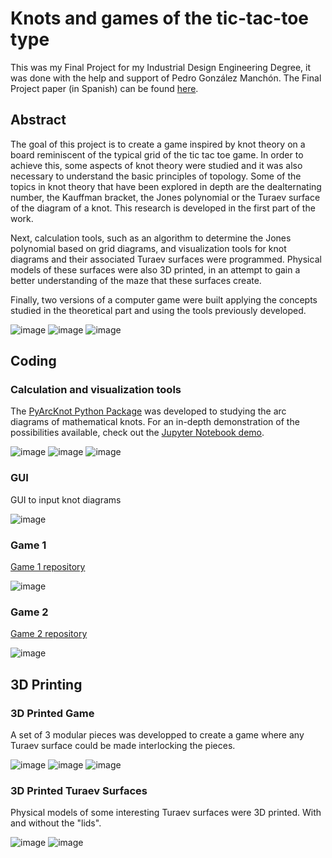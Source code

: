 Knots and games of the tic-tac-toe type
===

This was my Final Project for my Industrial Design Engineering Degree, it was done with the help and support of Pedro González Manchón.
The Final Project paper (in Spanish) can be found [here](https://oa.upm.es/77063/).

## Abstract

The goal of this project is to create a game inspired by knot theory on a board reminiscent of the typical grid of the tic tac toe game. In order to achieve this, some aspects of knot theory were studied and it was also necessary to understand the basic principles of topology. Some of the topics in knot theory that have been explored in depth are the dealternating number, the Kauffman bracket, the Jones polynomial or the Turaev surface of the diagram of a knot. This research is developed in the first part of the work.

Next, calculation tools, such as an algorithm to determine the Jones polynomial based on grid diagrams, and visualization tools for knot diagrams and their associated Turaev surfaces were programmed. Physical models of these surfaces were also 3D printed, in an attempt to gain a better understanding of the maze that these surfaces create.

Finally, two versions of a computer game were built applying the concepts studied in the theoretical part and using the tools previously developed.

![image](https://github.com/inigorrix/knots_final_project/blob/main/docs/64arc.png)
![image](https://github.com/inigorrix/knots_final_project/blob/main/docs/turaev.gif)
![image](https://github.com/inigorrix/knots_final_project/blob/main/docs/sup64.jpg)


## Coding

### Calculation and visualization tools

The [PyArcKnot Python Package](https://github.com/inigorrix/pyarcknot) was developed to studying the arc diagrams of mathematical knots.
For an in-depth demonstration of the possibilities available, check out the [Jupyter Notebook demo](https://github.com/inigorrix/pyarcknot_demo/blob/main/pyarcknot_demo.ipynb).

![image](https://github.com/inigorrix/knots_final_project/blob/main/docs/t_54_sad.png)
![image](https://github.com/inigorrix/knots_final_project/blob/main/docs/t_54_arc.png)
![image](https://github.com/inigorrix/knots_final_project/blob/main/docs/t_54_sbd.png)

### GUI

GUI to input knot diagrams

![image](https://github.com/inigorrix/knots_final_project/blob/main/docs/gui.png)

### Game 1

[Game 1 repository](https://github.com/inigorrix/knot_game1)

![image](https://github.com/inigorrix/knots_final_project/blob/main/docs/game1.png)

### Game 2

[Game 2 repository](https://github.com/inigorrix/knot_game2)

![image](https://github.com/inigorrix/knots_final_project/blob/main/docs/game2.png)


## 3D Printing

### 3D Printed Game

A set of 3 modular pieces was developped to create a game where any Turaev surface could be made interlocking the pieces.

![image](https://github.com/inigorrix/knots_final_project/blob/main/docs/knot.png)
![image](https://github.com/inigorrix/knots_final_project/blob/main/docs/knot3d.jpg)
![image](https://github.com/inigorrix/knots_final_project/blob/main/docs/saddle_piece.jpg)

### 3D Printed Turaev Surfaces

Physical models of some interesting Turaev surfaces were 3D printed.
With and without the "lids".

![image](https://github.com/inigorrix/knots_final_project/blob/main/docs/cob26b.jpg)
![image](https://github.com/inigorrix/knots_final_project/blob/main/docs/sup26b.jpg)


